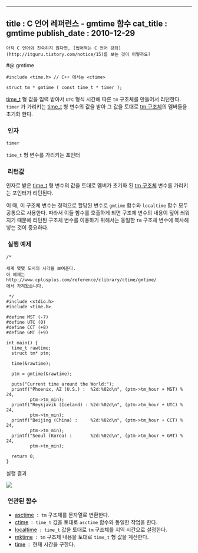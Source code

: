 ----------------
title : C 언어 레퍼런스 - gmtime 함수
cat_title :  gmtime
publish_date : 2010-12-29
--------------



```warning
아직 C 언어와 친숙하지 않다면, [씹어먹는 C 언어 강좌](http://itguru.tistory.com/notice/15)를 보는 것이 어떻까요?

```

#@ gmtime

```info
#include <time.h> // C++ 에서는 <ctime>

struct tm * gmtime ( const time_t * timer );
```


 [time_t](http://itguru.tistory.com/113) 형 값을 입력 받아서 `UTC` 형식 시간에 따른 `tm` 구조체를 만들어서 리턴한다.
`timer` 가 가리키는 [time_t](http://itguru.tistory.com/113) 형 변수의 값을 받아 그 값을 토대로 [tm 구조체](http://itguru.tistory.com/109)의 멤버들을 초기화 한다.



###  인자


`timer`

`time_t` 형 변수를 가리키는 포인터



###  리턴값

인자로 받은 [time_t](http://itguru.tistory.com/113) 형 변수의 값을 토대로 멤버가 초기화 된 [tm 구조체](http://itguru.tistory.com/109) 변수를 가리키는 포인터가 리턴된다.

이 때, 이 구조체 변수는 정적으로 할당된 변수로 `gmtime` 함수와 `localtime` 함수 모두 공통으로 사용한다. 따라서 이들 함수를 호출하게 되면 구조체 변수의 내용이 덮어 씌워지기 때문에 리턴된 구조체 변수를 이용하기 위해서는 동일한 `tm` 구조체 변수에 복사해 넣는 것이 중요하다.



###  실행 예제


```cpp-formatted
/*

세계 몇몇 도시의 시각을 보여준다.
이 예제는
http://www.cplusplus.com/reference/clibrary/ctime/gmtime/
에서 가져왔습니다.

 */
#include <stdio.h>
#include <time.h>

#define MST (-7)
#define UTC (0)
#define CCT (+8)
#define GMT (+9)

int main() {
  time_t rawtime;
  struct tm* ptm;

  time(&rawtime);

  ptm = gmtime(&rawtime);

  puts("Current time around the World:");
  printf("Phoenix, AZ (U.S.) :  %2d:%02d\n", (ptm->tm_hour + MST) % 24,
         ptm->tm_min);
  printf("Reykjavik (Iceland) : %2d:%02d\n", (ptm->tm_hour + UTC) % 24,
         ptm->tm_min);
  printf("Beijing (China) :     %2d:%02d\n", (ptm->tm_hour + CCT) % 24,
         ptm->tm_min);
  printf("Seoul (Korea) :       %2d:%02d\n", (ptm->tm_hour + GMT) % 24,
         ptm->tm_min);

  return 0;
}
```


실행 결과


![](http://img1.daumcdn.net/thumb/R1920x0/?fname=http%3A%2F%2Fcfile26.uf.tistory.com%2Fimage%2F13155B484D1B14B32FA168)




###  연관된 함수


*  [asctime](http://itguru.tistory.com/116)  :  `tm` 구조체를 문자열로 변환한다.
*  [ctime](http://itguru.tistory.com/118)  :  `time_t` 값을 토대로 `asctime` 함수와 동일한 작업을 한다.
*  [localtime](http://itguru.tistory.com/120)  :  `time_t` 값을 토대로 `tm` 구조체를 지역 시간으로 설정한다.
* [mktime](http://itguru.tistory.com/112)  :  `tm` 구조체 내용을 토대로 `time_t` 형 값을 계산한다.
*  [time](http://itguru.tistory.com/114)  :  현재 시간을 구한다.